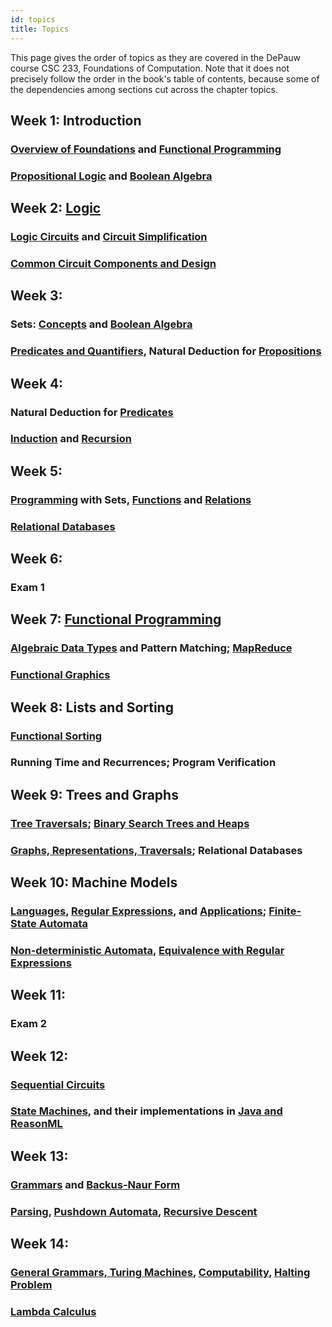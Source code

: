 ```yaml
---
id: topics
title: Topics
---
```


This page gives the order of topics as they are covered in the DePauw course CSC 233, Foundations of Computation.
Note that it does not precisely follow the order in the book's table of contents, because some of the dependencies among sections cut across the chapter topics.

## Week 1: Introduction
### [Overview of Foundations](overview.md) and [Functional Programming](fp/overview.md)

### [Propositional Logic](logic/props.md) and [Boolean Algebra](logic/boolean.md)

## Week 2: [Logic](logic/intro.md)
### [Logic Circuits](logic/circuits.md) and [Circuit Simplification](logic/simplify.md)

### [Common Circuit Components and Design](logic/components.md)

## Week 3:
### Sets: [Concepts](sets/concepts.md) and [Boolean Algebra](sets/algebra.md)

### [Predicates and Quantifiers](logic/preds.md), Natural Deduction for [Propositions](logic/deduction.md)

## Week 4:
### Natural Deduction for [Predicates](logic/pred-deduction.md)

### [Induction](logic/induction.md) and [Recursion](logic/recursion.md)

## Week 5:
### [Programming](sets/programming.md) with Sets, [Functions](sets/functions.md) and [Relations](sets/relations.md)

### [Relational Databases](sets/database.md)

## Week 6:
### Exam 1

## Week 7: [Functional Programming](fp/intro.md)
### [Algebraic Data Types](fp/types.md) and Pattern Matching; [MapReduce](fp/map-reduce.md)

### [Functional Graphics](fp/doodle.md)

## Week 8: Lists and Sorting
### [Functional Sorting](ds/lists.md)

### Running Time and Recurrences; Program Verification

## Week 9: Trees and Graphs
### [Tree Traversals](ds/trees.md); [Binary Search Trees and Heaps](ds/bst.md)

### [Graphs, Representations, Traversals](ds/graphs.md); Relational Databases

## Week 10: Machine Models
### [Languages](lang/languages.md), [Regular Expressions](lang/regexp.md), and [Applications](lang/regexpapp.md); [Finite-State Automata](lang/fsa.md)

### [Non-deterministic Automata](lang/nfa.md), [Equivalence with Regular Expressions](lang/fsareg.md)

## Week 11:
### Exam 2

## Week 12:
### [Sequential Circuits](logic/sequential.md)

### [State Machines](logic/state.md), and their implementations in [Java and ReasonML](fp/state.md)

## Week 13:
### [Grammars](lang/cfg.md) and [Backus-Naur Form](lang/bnf.md)

### [Parsing](lang/parsing.md), [Pushdown Automata](lang/pda.md), [Recursive Descent](fp/parser-comb.md)

## Week 14:
### [General Grammars, Turing Machines](lang/tm.md), [Computability](lang/computability.md), [Halting Problem](lang/halting.md)

### [Lambda Calculus](fp/lambda.md)